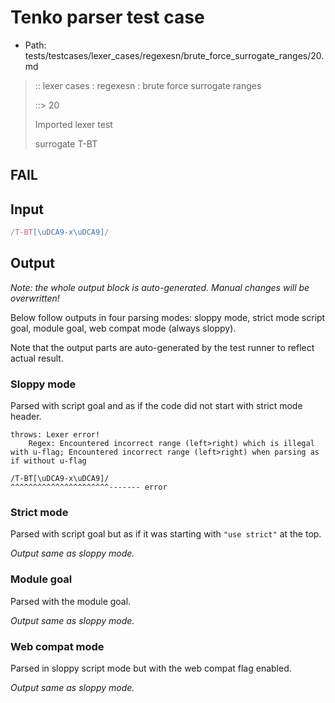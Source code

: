 # Tenko parser test case

- Path: tests/testcases/lexer_cases/regexesn/brute_force_surrogate_ranges/20.md

> :: lexer cases : regexesn : brute force surrogate ranges
>
> ::> 20
>
> Imported lexer test
>
> surrogate T-BT

## FAIL

## Input

`````js
/T-BT[\uDCA9-x\uDCA9]/
`````

## Output

_Note: the whole output block is auto-generated. Manual changes will be overwritten!_

Below follow outputs in four parsing modes: sloppy mode, strict mode script goal, module goal, web compat mode (always sloppy).

Note that the output parts are auto-generated by the test runner to reflect actual result.

### Sloppy mode

Parsed with script goal and as if the code did not start with strict mode header.

`````
throws: Lexer error!
    Regex: Encountered incorrect range (left>right) which is illegal with u-flag; Encountered incorrect range (left>right) when parsing as if without u-flag

/T-BT[\uDCA9-x\uDCA9]/
^^^^^^^^^^^^^^^^^^^^^^------- error
`````

### Strict mode

Parsed with script goal but as if it was starting with `"use strict"` at the top.

_Output same as sloppy mode._

### Module goal

Parsed with the module goal.

_Output same as sloppy mode._

### Web compat mode

Parsed in sloppy script mode but with the web compat flag enabled.

_Output same as sloppy mode._
